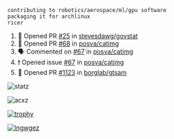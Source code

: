 ```
contributing to robotics/aerospace/ml/gpu software
packaging it for archlinux
ricer
```

<!--START_SECTION:activity-->
1. 💪 Opened PR [#25](https://github.com/stevesdawg/govstat/pull/25) in [stevesdawg/govstat](https://github.com/stevesdawg/govstat)
2. 💪 Opened PR [#68](https://github.com/posva/catimg/pull/68) in [posva/catimg](https://github.com/posva/catimg)
3. 🗣 Commented on [#67](https://github.com/posva/catimg/issues/67) in [posva/catimg](https://github.com/posva/catimg)
4. ❗️ Opened issue [#67](https://github.com/posva/catimg/issues/67) in [posva/catimg](https://github.com/posva/catimg)
5. 💪 Opened PR [#1123](https://github.com/borglab/gtsam/pull/1123) in [borglab/gtsam](https://github.com/borglab/gtsam)
<!--END_SECTION:activity-->


![statz](https://github-readme-stats.vercel.app/api?username=acxz&include_all_commits=true&show_icons=true)

<p><img align="center" src="https://github-readme-streak-stats.herokuapp.com/?user=acxz&" alt="acxz" /></p>

[![trophy](https://github-profile-trophy.vercel.app/?username=acxz)](https://github.com/ryo-ma/github-profile-trophy)

[![lngwgez](https://github-readme-stats.vercel.app/api/top-langs/?username=acxz&layout=compact)](https://github.com/acxz/github-readme-stats)
